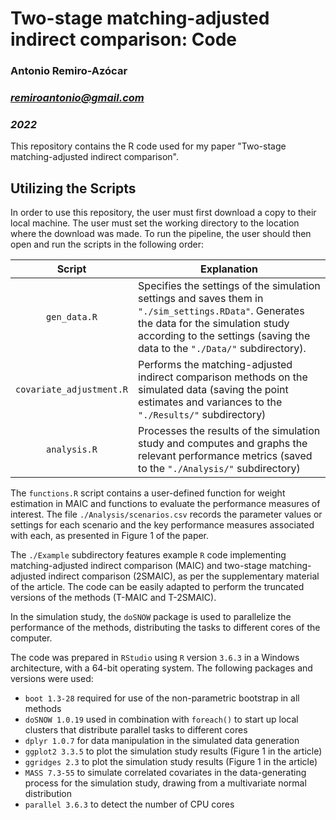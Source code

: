 # Two-stage matching-adjusted indirect comparison: Code

### Antonio Remiro-Azócar

### *remiroantonio@gmail.com*

### *2022*

This repository contains the R code used for my paper "Two-stage matching-adjusted indirect comparison". 

## Utilizing the Scripts

In order to use this repository, the user must first download a copy to their local machine. The user must set the working directory to the location where the download was made. To run the pipeline, the user should then open and run the scripts in the following order:

|          Script          | Explanation                                                  |
| :----------------------: | ------------------------------------------------------------ |
|       `gen_data.R`       | Specifies the settings of the simulation settings and saves them in `"./sim_settings.RData"`. Generates the data for the simulation study according to the settings (saving the data to the `"./Data/"` subdirectory). |
| `covariate_adjustment.R` | Performs the matching-adjusted indirect comparison methods on the simulated data (saving the point estimates and variances to the `"./Results/"` subdirectory) |
|       `analysis.R`       | Processes the results of the simulation study and computes and graphs the relevant performance metrics (saved to the `"./Analysis/"` subdirectory) |

The `functions.R` script contains a user-defined function for weight estimation in MAIC and functions to evaluate the performance measures of interest. The file `./Analysis/scenarios.csv` records the parameter values or settings for each scenario and the key performance measures associated with each, as presented in Figure 1 of the paper. 

The `./Example` subdirectory features example `R` code implementing matching-adjusted indirect comparison (MAIC) and two-stage matching-adjusted indirect comparison (2SMAIC), as per the supplementary material of the article. The code can be easily adapted to perform the truncated versions of the methods (T-MAIC and T-2SMAIC). 

In the simulation study, the `doSNOW` package is used to parallelize the performance of the methods, distributing the tasks to different cores of the computer. 

The code was prepared in `RStudio` using `R` version `3.6.3` in a Windows architecture, with a 64-bit operating system. The following packages and versions were used:

* `boot 1.3-28` required for use of the non-parametric bootstrap in all methods 
* `doSNOW 1.0.19` used in combination with `foreach()` to start up local clusters that distribute parallel tasks to different cores
* `dplyr 1.0.7` for data manipulation in the simulated data generation
* `ggplot2 3.3.5` to plot the simulation study results (Figure 1 in the article)
* `ggridges 2.3` to plot the simulation study results (Figure 1 in the article)
* `MASS 7.3-55` to simulate correlated covariates in the data-generating process for the simulation study, drawing from a multivariate normal distribution 
* `parallel 3.6.3` to detect the number of CPU cores
